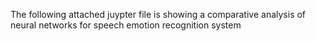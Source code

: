 The following attached juypter file is showing a comparative analysis of neural networks for speech emotion recognition system
